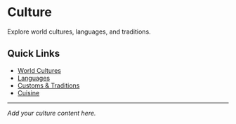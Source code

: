 # Culture

Explore world cultures, languages, and traditions.

## Quick Links

- [World Cultures](./world-cultures)
- [Languages](./languages)
- [Customs & Traditions](./customs)
- [Cuisine](./cuisine)

---

*Add your culture content here.*
